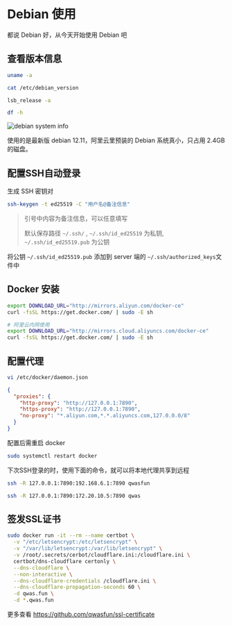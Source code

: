 # Debian 使用

都说 Debian 好，从今天开始使用 Debian 吧

## 查看版本信息

```bash
uname -a
```

```sh
cat /etc/debian_version
```

```sh
lsb_release -a
```

```bash
df -h
```

![debian system info](https://static.qwas.fun/public/2025/08/debian-system-info.png)

使用的是最新版 debian 12.11，阿里云里预装的 Debian 系统真小，只占用 2.4GB 的磁盘。

## 配置SSH自动登录

生成 SSH 密钥对

```bash
ssh-keygen -t ed25519 -C "用户名@备注信息"
```

> 引号中内容为备注信息，可以任意填写
>
> 默认保存路径 `~/.ssh/` , `~/.ssh/id_ed25519` 为私钥, `~/.ssh/id_ed25519.pub` 为公钥

将公钥 `~/.ssh/id_ed25519.pub` 添加到 server 端的 `~/.ssh/authorized_keys`文件中

## Docker 安装

```bash
export DOWNLOAD_URL="http://mirrors.aliyun.com/docker-ce"
curl -fsSL https://get.docker.com/ | sudo -E sh
```

```bash
# 阿里云内网使用
export DOWNLOAD_URL="http://mirrors.cloud.aliyuncs.com/docker-ce"
curl -fsSL https://get.docker.com/ | sudo -E sh
```

## 配置代理

```bash
vi /etc/docker/daemon.json
```

```json
{
  "proxies": {
    "http-proxy": "http://127.0.0.1:7890",
    "https-proxy": "http://127.0.0.1:7890",
    "no-proxy": "*.aliyun.com,*.*.aliyuncs.com,127.0.0.0/8"
  }
}
```

配置后需重启 docker

```bash
sudo systemctl restart docker
```

下次SSH登录的时，使用下面的命令，就可以将本地代理共享到远程

```bash
ssh -R 127.0.0.1:7890:192.168.6.1:7890 qwasfun
```

```bash
ssh -R 127.0.0.1:7890:172.20.10.5:7890 qwas
```

## 签发SSL证书

```bash
sudo docker run -it --rm --name certbot \
  -v "/etc/letsencrypt:/etc/letsencrypt" \
  -v "/var/lib/letsencrypt:/var/lib/letsencrypt" \
  -v /root/.secrets/cerbot/cloudflare.ini:/cloudflare.ini \
  certbot/dns-cloudflare certonly \
  --dns-cloudflare \
  --non-interactive \
  --dns-cloudflare-credentials /cloudflare.ini \
  --dns-cloudflare-propagation-seconds 60 \
  -d qwas.fun \
  -d *.qwas.fun
```

更多查看 https://github.com/qwasfun/ssl-certificate
